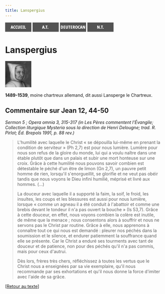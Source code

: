 ```yaml
---
title: Lanspergius
---
```

[<img src="/images/accueil.png">](/)
[<img src="/images/ancientestament.png">](/pages/ancientestament.html)
[<img src="/images/deuterocanoniques.png">](/pages/deuterocanoniques.html)
[<img src="/images/nouveautestament.png">](/pages/nouveautestament.html)

# Lanspergius

[<img src="/images/lanspergius.png">](https://fr.wikipedia.org/wiki/Lanspergius)

**1489-1539**, moine chartreux allemand, dit aussi Lansperge le Chartreux.


## Commentaire sur Jean 12, 44-50 <a name="jean-12-44-50"></a>
*Sermon 5 ; Opera omnia 3, 315-317 (in Les Pères commentent l'Évangile; Collection liturgique Mysteria sous la direction de Henri Delougne; trad. R. Pirlot; Éd. Brepols 1991, p. 88 rev.)*

>L'humilité avec laquelle le Christ « se dépouilla lui-même en prenant la condition de serviteur » (Ph 2,7) est pour nous lumière. Lumière pour nous son refus de la gloire du monde, lui qui a voulu naître dans une étable plutôt que dans un palais et subir une mort honteuse sur une croix. Grâce à cette humilité nous pouvons savoir combien est détestable le péché d'un être de limon (Gn 2,7), un pauvre petit homme de rien, lorsqu'il s'enorgueillit, se glorifie et ne veut pas obéir tandis que nous voyons le Dieu infini humilié, méprisé et livré aux hommes. (...)
>
>La douceur avec laquelle il a supporté la faim, la soif, le froid, les insultes, les coups et les blessures est aussi pour nous lumière, lorsque « comme un agneau il a été conduit à l'abattoir et comme une brebis devant le tondeur il n'a pas ouvert la bouche » (Is 53,7). Grâce à cette douceur, en effet, nous voyons combien la colère est inutile, de même que la menace ; nous consentons alors à souffrir et nous ne servons pas le Christ par routine. Grâce à elle, nous apprenons à connaître tout ce qui nous est demandé : pleurer nos péchés dans la soumission et le silence, et endurer patiemment la souffrance quand elle se présente. Car le Christ a enduré ses tourments avec tant de douceur et de patience, non pour des péchés qu'il n'a pas commis, mais pour ceux d'autrui.
>
>Dès lors, frères très chers, réfléchissez à toutes les vertus que le Christ nous a enseignées par sa vie exemplaire, qu'il nous recommande par ses exhortations et qu'il nous donne la force d'imiter avec l'aide de sa grâce.

[[Retour au texte](/pages/nouveautestament.html#jean-12-44-50)]
